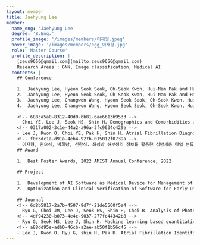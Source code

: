 ```yaml
--- 
layout: member 
title: Jaehyung Lee 
member:
  name_eng: 'Jaehyung Lee'
  degree: 'B.Eng.'
  profile_image: '/images/members/이재형.jpeg'
  hover_image: '/images/members/egg_이재형.jpg'
  role: 'Master Course'
  profile_description: |
    [zeus9656@gmail.com](mailto:zeus9656@gmail.com)
    Research Areas : GNN, Image classification, Medical AI
  contents: |
    ## Conference
    
    1.  Jaehyung Lee, Hyeon Seok Seok, Oh-Seok Kwon, Hui-Nam Pak and Hangsik Shin, "Analyzing the Performance of a Convolutional Neural Network-based Atrial Fibrillation Classifier According to the Genetic Screening Thresholds," The 54th KIEE Summer Conference 2023, Yongpyong Resort, Pyeongchang, Republic of Korea, 12-15 Jul 2023
    2.  Jaehyung Lee, Hyeon Seok Seok, Oh-Seok Kwon, Hui-Nam Pak and Hangsik Shin, "The Impact of Regularization Techniques on Convolutional Neural Network-based Genomic Study," KOSOMBE spring conference 2023, KMEDIhub, Daegu, Republic of Korea, 11-13 May 2023
    3.  Jaehyung Lee, Changwon Wang, Hyeon Seok Seok, Oh-Seok Kwon, Hui-Nam Pak and Hangsik Shin, "GWASbased Atrial Fibrillation Identification Using DCNN," KOSOMBE autumn conference 2022, Paradise city Hotel, Incheon, Republic of Korea, 3-5 Nov 2022
    4.  Jaehyung Lee, Changwon Wang, Hyeon Seok Seok, Oh-Seok Kwon, Hui-Nam Pak and Hangsik Shin, "GenomeWide Association Studies and Electronic Medical Record based Atrial Fibrillation Discriminat ion Using Ensemble Models," Conference on Information and Control Systems 2022(CICS), Alpensia Resort, Pyeongchang, Republic of Korea, 19-22 Oct 2022
    
    <!-- 688ca5a0-8312-40d0-bb81-6ae6b13b9533 -->
    - Choi YE, Lee J, Seok HS, Shin H. Demographics and Comorbidities as an Atrial Fibrillation Risk Factor: a Retrospective Study in Koreans. EMBC 2024. 2024 Jul 15-19; Orlando, USA; 2024.
    <!-- 0317a002-3c1e-44a2-a96a-3fc9634c429e -->
    - Lee J, Kwon O, Choi YE, Pak H, Shin H. Atrial Fibrillation Diagnosis Using Machine Learning: Leveraging Minimal Health Data from UK Biobank. IEEE EMBS International Conference on Data Science and Engineering in Healthcare, Medicine & Biology. 2023 Dec 7-9; Malta; 2023.
    <!-- f0c3dc1a-d91a-4eb4-927b-015012f0739a -->
    - 이재형, 권오석, 박희남, 신항식. 좌심방 해부생리 정보를 활용한 심방세동 타입 분류 그래프 신경망 모델. CICS’24 정보 및 제어 학술대회. 2024. 10. 23-26; 금호통영마리나리조트; 2024.
    ## Award
    
    1.  Best Poster Awards, 2022 AMIST Annual Conference, 2022
    
    ## Project
    
    1.  Development of AI Software as Medical Device for Management of Full-Cycle of Atrial Fibrillation Based on Cardiac Digital Twin
    2.  Optimization and Clinical Verification of Software for Early Diagnosis and Prognosis of Atrial Fibrillation Integrating Gene, Electrocardiogram, and Clinical Information Based on Artificial Intelligence
    
    ## Journal
    <!-- 6d8b5817-2a7b-4507-9d7f-21de5560f5a4 -->
    - Ryu G, Choi JM, Lee J, Seok HS, Shin H, Choi B. Analysis of Photoplethysmography-Based Surgical Pain Severity Assessment Markers. Journal of Electrical Engineering & Technology. 2024 Aug; 19(6):3665-3674; IF:1.6@2023JIF; 2021-0100, KCT0005840.
    <!-- 4df94230-b073-4e4c-9037-277fc44342b8 -->
    - Ryu G, Seok HS, Lee J, Shin H. Machine learning based quantitative pain assessment for the perioperative period. npj Digital Medicine. 2025 Jan; 8(1):53; IF:12.4@2023JIF; HR20C0026, HI22C1668, RS-2024-00335644.
    <!-- a88dd95e-adb0-46cb-a2ae-ab50f1b56c45 -->
    - Lee J, Kwon O, Ryu G, shin H, Pak H. Atrial Fibrillation Identification Using CNNs Based on Genomic Data. Journal of Electrical Engineering & Technology. 2024 Aug; 19(6):3645–3653; IF:1.6@2023JIF; RS-2022-00141473, KBN-2016-005, KBN-2020-083.
--- 
```

